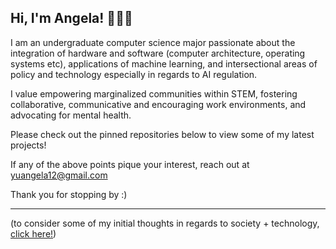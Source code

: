 ## Hi, I'm Angela! 👩🏻‍💻

I am an undergraduate computer science major passionate about the integration of hardware and software (computer architecture, operating systems etc), applications of machine learning, and intersectional areas of policy and technology especially in regards to AI regulation.

I value empowering marginalized communities within STEM, fostering collaborative, communicative and encouraging work environments, and advocating for mental health.

Please check out the pinned repositories below to view some of my latest projects! 

If any of the above points pique your interest, reach out at yuangela12@gmail.com

Thank you for stopping by :)
___

(to consider some of my initial thoughts in regards to society + technology, 
[click here!](https://github.com/AngelaYu-3/posts/blob/main/society%20%2B%20technology.pdf))

<!--
**AngelaYu-3/AngelaYu-3** is a ✨ _special_ ✨ repository because its `README.md` (this file) appears on your GitHub profile.

Here are some ideas to get you started:

- 🔭 I’m currently working on ...
- 🌱 I’m currently learning ...
- 👯 I’m looking to collaborate on ...
- 🤔 I’m looking for help with ...
- 💬 Ask me about ...
- 📫 How to reach me: ...
- 😄 Pronouns: ...
- ⚡ Fun fact: ...
-->
